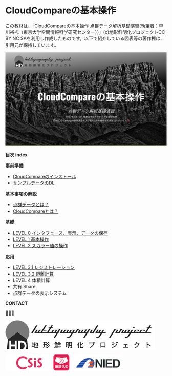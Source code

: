 # CloudCompareの基本操作
この教材は、「CloudCompareの基本操作 点群データ解析基礎演習(執筆者：早川裕弌（東京大学空間情報科学研究センター）)」(c)地形鮮明化プロジェクトCC BY NC SAを利用し作成したものです。以下で紹介している図表等の著作権は、引用元が保持しています。

![cloudcompare](./basic/pic/top.png)


**目次 index**

**事前準備**
* [CloudCompareのインストール](http://www.cloudcompare.org/)
* [サンプルデータのDL](http://topography.csis.u-tokyo.ac.jp/resources/170210_hdts_cc/sample_gravel_laz.zip)

**基本事項の解説**

* [点群データとは？](./basic/basic.md#点群データとは)
* [CloudCompareとは？](./basic/basic.md#cloudcompareとは)

**基礎**

* [LEVEL 0 インタフェース、表示、データの保存](./level0/level0.md#level-0-インタフェース表示データの保存)
* [LEVEL 1 基本操作](./level1/level1.md#level-1-基本操作)
* [LEVEL 2 スカラー値の操作](./level2/level2.md#スカラー値)

**応用**

* [LEVEL 3.1 レジストレーション](./level3.1/level3.1.md#レジストレーション)
* [LEVEL 3.2 距離計算](./level3.2/level3.2.md#距離計算)
* LEVEL 4 体積計算
* 共有 Share
* 点群データの表示システム

**CONTACT**  

  

[![img](HD-topo_logo.png)](http://hdtopography.blogspot.jp/)

[![img](logo_csis.png)](http://www.csis.u-tokyo.ac.jp/japanese/index.html)[![img](collab_icon_50x50.png)](http://www.csis.u-tokyo.ac.jp/japanese/research_activities/collab/collab.html)　[![img](NIED.png)](http://www.bosai.go.jp/)
